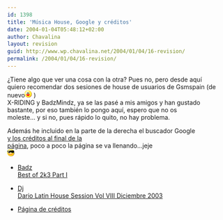 ```yaml
---
id: 1398
title: 'Música House, Google y créditos'
date: 2004-01-04T05:48:12+02:00
author: Chavalina
layout: revision
guid: http://www.wp.chavalina.net/2004/01/04/16-revision/
permalink: /2004/01/04/16-revision/
---
```

&iquest;Tiene algo que ver una cosa con la otra? Pues no, pero desde aquí  
quiero recomendar dos sesiones de house de usuarios de Gsmspain (de nuevo![emo](/imagenes/emoticonos/risa.gif) )  
<span class="alguien">X-RIDING</span> y <span class="alguien">BadzMindz</span>, ya se las pasé a mis amigos y han gustado  
bastante, por eso también lo pongo aquí, espero que no os  
moleste… y si no, pues rápido lo quito, no hay problema.

Además he incluido en la parte de la derecha el buscador Google  
<a href="#creditos" target="_self">y los créditos al final de la<br /> página</a>, poco a poco la página se va llenando…jeje  
![emo](/imagenes/emoticonos/gafas.gif) 

  * <a href="http://www.friky.com/BaDz/BaDz_Best_Of_2k3_Part1.mp3" target="_blank">Badz<br /> Best of 2k3 Part I</a>
  * <a href="http://www.friky.com/x-riding/Dj_Dario_-_Latin_House_Session_Vol_VIII_Diciembre_2003.mp3" target="_blank">Dj<br /> Dario Latin House Session Vol VIII Diciembre 2003</a> 

  * <a href="#creditos" target="_self">Página de créditos</a>